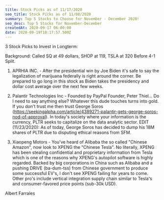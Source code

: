```yaml
---
title: Stock Picks as of 11/17/2020
seo_title: Stock Picks as of 11/08/2020
summary: Top 5 Stocks to Choose for November - December 2020!
seo_desc: Top 5 Stocks for November-December
createdAt: 2020-09-17 06:00:00
date: 2020-09-19T18:17:57.500Z
---
```

3 Stock Picks to Invest in Longterm:

Background: Called SQ at 49 dollars, SHOP at 119, TSLA at 320 Before 4-1 Split.

1. APRHIA INC. - After the presidential win by Joe Biden it's safe to say the legalization of marijuana federally is right around the corner. Be prepared to go long in this stock as Biden takes the presidency and dollar cost average over the next few weeks.

2. Palantir Technologies Inc - Founded by PayPal Founder, Peter Thiel... Do I need to say anything else? Whatever this dude touches turns into gold. If you don't trust me then trust George Soros (https://seekingalpha.com/article/4389271-palantir-gets-george-soros-nod-of-approval). In today's society where your information is the currency, PLTR seeks to capitalize on the data analytic sector. EDIT (11/23/2020): As of today, George Soros has decided to dump his 18M shares of PLTR due to disputing ethical reasons from SFM. 

3. Xiaopeng Motors - You've heard of Alibaba the so called "Chinese Amazon", now look to XPENG the "Chinese Tesla". No literally, XPENG has been stealing confidential and proprietary information from Tesla which is one of the reasons why XPENG's autopilot software is highly regarded. Backed by big corporations in China such as Alibaba and a pushing DRIVE (ba-dum-tss) from Chinese government to produce some successful EV's, I don't see XPENG failing for years to come. Other pro's include vertical integration supply chain similar to Tesla's and consumer-favored price points (sub-30k USD).

Albert Farrales
